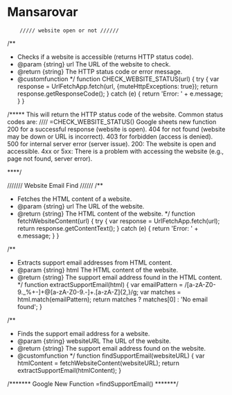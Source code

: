 # Mansarovar
        ///// website open or not //////
/**
 * Checks if a website is accessible (returns HTTP status code).
 * @param {string} url The URL of the website to check.
 * @return {string} The HTTP status code or error message.
 * @customfunction
 */
function CHECK_WEBSITE_STATUS(url) {
  try {
    var response = UrlFetchApp.fetch(url, {muteHttpExceptions: true});
    return response.getResponseCode();
  } catch (e) {
    return 'Error: ' + e.message;
  }
}

/*****
This will return the HTTP status code of the website. Common status codes are:
////  =CHECK_WEBSITE_STATUS() Google sheets new function 
200 for a successful response (website is open).
404 for not found (website may be down or URL is incorrect).
403 for forbidden (access is denied).
500 for internal server error (server issue).
200: The website is open and accessible.
4xx or 5xx: There is a problem with accessing the website (e.g., page not found, server error).

****/

/////// Website Email Find //////
/**
 * Fetches the HTML content of a website.
 * @param {string} url The URL of the website.
 * @return {string} The HTML content of the website.
 */
function fetchWebsiteContent(url) {
  try {
    var response = UrlFetchApp.fetch(url);
    return response.getContentText();
  } catch (e) {
    return 'Error: ' + e.message;
  }
}

/**
 * Extracts support email addresses from HTML content.
 * @param {string} html The HTML content of the website.
 * @return {string} The support email address found in the HTML content.
 */
function extractSupportEmail(html) {
  var emailPattern = /[a-zA-Z0-9._%+-]+@[a-zA-Z0-9.-]+\.[a-zA-Z]{2,}/g;
  var matches = html.match(emailPattern);
  return matches ? matches[0] : 'No email found';
}

/**
 * Finds the support email address for a website.
 * @param {string} websiteURL The URL of the website.
 * @return {string} The support email address found on the website.
 * @customfunction
 */
function findSupportEmail(websiteURL) {
  var htmlContent = fetchWebsiteContent(websiteURL);
  return extractSupportEmail(htmlContent);
}

/*******
Google New Function =findSupportEmail()
*******/

